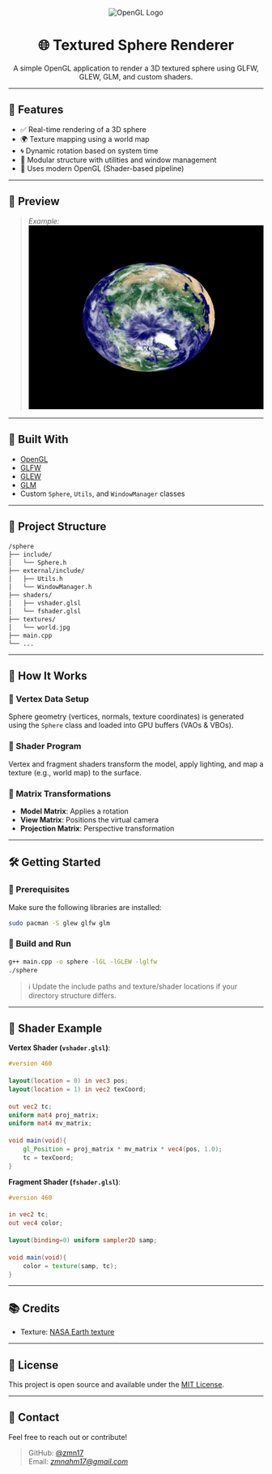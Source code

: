 
<p align="center">
  <img src="https://upload.wikimedia.org/wikipedia/commons/7/74/OpenGL_Logo.svg" alt="OpenGL Logo" width="200"/>
</p>

<h1 align="center">🌐 Textured Sphere Renderer</h1>

<p align="center">
  A simple OpenGL application to render a 3D textured sphere using GLFW, GLEW, GLM, and custom shaders.
</p>

---

## 🚀 Features

- ✅ Real-time rendering of a 3D sphere
- 🌍 Texture mapping using a world map
- 🌀 Dynamic rotation based on system time
- 🔧 Modular structure with utilities and window management
- 🎯 Uses modern OpenGL (Shader-based pipeline)

---

## 📸 Preview
> _Example:_  
> ![sphere-preview](./sphere-model)

---

## 🧱 Built With

- [OpenGL](https://www.opengl.org/)
- [GLFW](https://www.glfw.org/)
- [GLEW](http://glew.sourceforge.net/)
- [GLM](https://github.com/g-truc/glm)
- Custom `Sphere`, `Utils`, and `WindowManager` classes

---

## 📁 Project Structure

```
/sphere
├── include/
│   └── Sphere.h
├── external/include/
│   ├── Utils.h
│   └── WindowManager.h
├── shaders/
│   ├── vshader.glsl
│   └── fshader.glsl
├── textures/
│   └── world.jpg
├── main.cpp
└── ...
```

---

## 🧠 How It Works

### 🔹 Vertex Data Setup

Sphere geometry (vertices, normals, texture coordinates) is generated using the `Sphere` class and loaded into GPU buffers (VAOs & VBOs).

### 🔹 Shader Program

Vertex and fragment shaders transform the model, apply lighting, and map a texture (e.g., world map) to the surface.

### 🔹 Matrix Transformations

- **Model Matrix**: Applies a rotation  
- **View Matrix**: Positions the virtual camera  
- **Projection Matrix**: Perspective transformation

---

## 🛠️ Getting Started

### 🔧 Prerequisites

Make sure the following libraries are installed:

```bash
sudo pacman -S glew glfw glm
```

### 🧪 Build and Run

```bash
g++ main.cpp -o sphere -lGL -lGLEW -lglfw
./sphere
```

> ℹ️ Update the include paths and texture/shader locations if your directory structure differs.

---

## 🧾 Shader Example

**Vertex Shader (`vshader.glsl`)**:
```glsl
#version 460

layout(location = 0) in vec3 pos;
layout(location = 1) in vec2 texCoord;

out vec2 tc;
uniform mat4 proj_matrix;
uniform mat4 mv_matrix;

void main(void){
	gl_Position = proj_matrix * mv_matrix * vec4(pos, 1.0);
	tc = texCoord;
}
```

**Fragment Shader (`fshader.glsl`)**:
```glsl
#version 460

in vec2 tc;
out vec4 color;

layout(binding=0) uniform sampler2D samp;

void main(void){
	color = texture(samp, tc);
}

```

---

## 📚 Credits

- Texture: [NASA Earth texture](https://visibleearth.nasa.gov/)

---

## 📄 License

This project is open source and available under the [MIT License](LICENSE).

---

## 💬 Contact

Feel free to reach out or contribute!

> GitHub: [@zmn17](https://github.com/zmn17)  
> Email: *zmnahm17@gmail.com*
